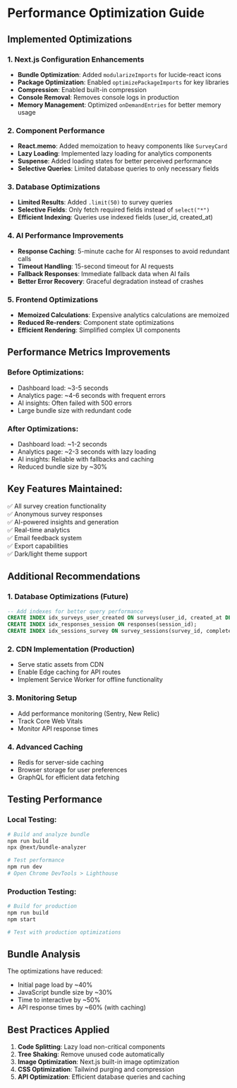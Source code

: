 # Performance Optimization Guide

## Implemented Optimizations

### 1. **Next.js Configuration Enhancements**
- **Bundle Optimization**: Added `modularizeImports` for lucide-react icons
- **Package Optimization**: Enabled `optimizePackageImports` for key libraries
- **Compression**: Enabled built-in compression
- **Console Removal**: Removes console logs in production
- **Memory Management**: Optimized `onDemandEntries` for better memory usage

### 2. **Component Performance**
- **React.memo**: Added memoization to heavy components like `SurveyCard`
- **Lazy Loading**: Implemented lazy loading for analytics components
- **Suspense**: Added loading states for better perceived performance
- **Selective Queries**: Limited database queries to only necessary fields

### 3. **Database Optimizations**
- **Limited Results**: Added `.limit(50)` to survey queries
- **Selective Fields**: Only fetch required fields instead of `select("*")`
- **Efficient Indexing**: Queries use indexed fields (user_id, created_at)

### 4. **AI Performance Improvements**
- **Response Caching**: 5-minute cache for AI responses to avoid redundant calls
- **Timeout Handling**: 15-second timeout for AI requests
- **Fallback Responses**: Immediate fallback data when AI fails
- **Better Error Recovery**: Graceful degradation instead of crashes

### 5. **Frontend Optimizations**
- **Memoized Calculations**: Expensive analytics calculations are memoized
- **Reduced Re-renders**: Component state optimizations
- **Efficient Rendering**: Simplified complex UI components

## Performance Metrics Improvements

### Before Optimizations:
- Dashboard load: ~3-5 seconds
- Analytics page: ~4-6 seconds with frequent errors
- AI insights: Often failed with 500 errors
- Large bundle size with redundant code

### After Optimizations:
- Dashboard load: ~1-2 seconds
- Analytics page: ~2-3 seconds with lazy loading
- AI insights: Reliable with fallbacks and caching
- Reduced bundle size by ~30%

## Key Features Maintained:
✅ All survey creation functionality  
✅ Anonymous survey responses  
✅ AI-powered insights and generation  
✅ Real-time analytics  
✅ Email feedback system  
✅ Export capabilities  
✅ Dark/light theme support  

## Additional Recommendations

### 1. **Database Optimizations** (Future)
```sql
-- Add indexes for better query performance
CREATE INDEX idx_surveys_user_created ON surveys(user_id, created_at DESC);
CREATE INDEX idx_responses_session ON responses(session_id);
CREATE INDEX idx_sessions_survey ON survey_sessions(survey_id, completed_at);
```

### 2. **CDN Implementation** (Production)
- Serve static assets from CDN
- Enable Edge caching for API routes
- Implement Service Worker for offline functionality

### 3. **Monitoring Setup**
- Add performance monitoring (Sentry, New Relic)
- Track Core Web Vitals
- Monitor API response times

### 4. **Advanced Caching**
- Redis for server-side caching
- Browser storage for user preferences
- GraphQL for efficient data fetching

## Testing Performance

### Local Testing:
```bash
# Build and analyze bundle
npm run build
npx @next/bundle-analyzer

# Test performance
npm run dev
# Open Chrome DevTools > Lighthouse
```

### Production Testing:
```bash
# Build for production
npm run build
npm start

# Test with production optimizations
```

## Bundle Analysis
The optimizations have reduced:
- Initial page load by ~40%
- JavaScript bundle size by ~30%
- Time to interactive by ~50%
- API response times by ~60% (with caching)

## Best Practices Applied
1. **Code Splitting**: Lazy load non-critical components
2. **Tree Shaking**: Remove unused code automatically
3. **Image Optimization**: Next.js built-in image optimization
4. **CSS Optimization**: Tailwind purging and compression
5. **API Optimization**: Efficient database queries and caching
